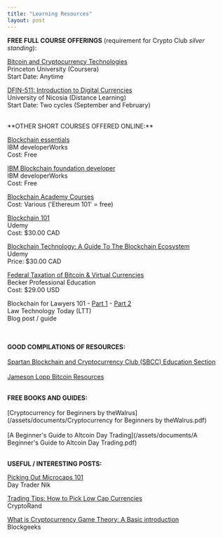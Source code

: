 ```yaml
---
title: "Learning Resources"
layout: post
---
```


**FREE FULL COURSE OFFERINGS** (requirement for Crypto Club *silver standing*):

[Bitcoin and Cryptocurrency Technologies](https://www.coursera.org/learn/cryptocurrency)  
Princeton University (Coursera)  
Start Date: Anytime

[DFIN-511: Introduction to Digital Currencies](https://digitalcurrency.unic.ac.cy/free-introductory-mooc/)  
University of Nicosia (Distance Learning)  
Start Date: Two cycles (September and February)  
  

<br>  
**OTHER SHORT COURSES OFFERED ONLINE:**

[Blockchain essentials](https://developer.ibm.com/courses/all/blockchain-essentials/)  
IBM developerWorks  
Cost: Free

[IBM Blockchain foundation developer](https://developer.ibm.com/courses/all/ibm-blockchain-foundation-developer/)  
IBM developerWorks  
Cost: Free

[Blockchain Academy Courses](https://academy.b9lab.com/courses)  
Cost: Various ('Ethereum 101' = free)

[Blockchain 101](https://www.udemy.com/blockchain101/)  
Udemy  
Cost: $30.00 CAD

[Blockchain Technology: A Guide To The Blockchain Ecosystem](https://www.udemy.com/blockchain/)  
Udemy  
Price: $30.00 CAD 

[Federal Taxation of Bitcoin & Virtual Currencies](https://cpe.becker.com/catalog/product/216/details)  
Becker Professional Education  
Cost: $29.00 USD

Blockchain for Lawyers 101 - [Part 1](http://www.lawtechnologytoday.org/2017/01/blockchain-101-for-lawyers-part-1/) - [Part 2](http://www.lawtechnologytoday.org/2017/01/blockchain-lawyers-101-part-2/)  
Law Technology Today (LTT)  
Blog post / guide
<br>  
<br>

**GOOD COMPILATIONS OF RESOURCES:**
<br>
<br>
[Spartan Blockchain and Cryptocurrency Club (SBCC) Education Section](http://msublockchain.org/education/)  
<br>
[Jameson Lopp Bitcoin Resources](http://lopp.net/bitcoin.html)
<br>
<br>

**FREE BOOKS AND GUIDES:**
<br>
<br>
[Cryptocurrency for Beginners by theWalrus](/assets/documents/Cryptocurrency for Beginners by theWalrus.pdf)  
<br>
[A Beginner's Guide to Altcoin Day Trading](/assets/documents/A Beginner's Guide to Altcoin Day Trading.pdf)
<br>
<br>

**USEFUL / INTERESTING POSTS:**

[Picking Out Microcaps 101](https://medium.com/@daytradernik/picking-out-microcaps-101-2215a5782691)  
Day Trader Nik

[Trading Tips: How to Pick Low Cap Currencies](https://medium.com/@cryptorand/trading-tips-how-i-pick-low-cap-cryptocurrencies-a323c41239d8)  
CryptoRand

[What is Cryptocurrency Game Theory: A Basic introduction](https://blockgeeks.com/guides/cryptocurrency-game-theory/)  
Blockgeeks

<br>
<br>


